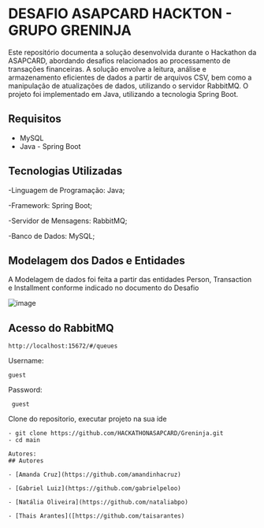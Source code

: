 
# DESAFIO ASAPCARD HACKTON - GRUPO GRENINJA

Este repositório documenta a solução desenvolvida durante o Hackathon da ASAPCARD, abordando desafios relacionados ao processamento de transações financeiras. A solução envolve a leitura, análise e armazenamento eficientes de dados a partir de arquivos CSV, bem como a manipulação de atualizações de dados, utilizando o servidor RabbitMQ. O projeto foi implementado em Java, utilizando a tecnologia Spring Boot.

## Requisitos
* MySQL
* Java - Spring Boot

## Tecnologias Utilizadas
-Linguagem de Programação: Java;

-Framework: Spring Boot;

-Servidor de Mensagens: RabbitMQ;

-Banco de Dados: MySQL;

## Modelagem dos Dados e Entidades

A Modelagem de dados foi feita a partir das entidades Person, Transaction e Installment conforme indicado no documento do Desafio

![image](https://github.com/HACKATHONASAPCARD/Greninja/assets/86022430/9120027c-2d1b-443b-83ff-7118f8b60d8d)


## Acesso do RabbitMQ

```
http://localhost:15672/#/queues
```
Username: 
```
guest
```
Password:
```
 guest
```

Clone do repositorio, executar projeto na sua ide

```
- git clone https://github.com/HACKATHONASAPCARD/Greninja.git
- cd main
```
```
Autores:
## Autores

- [Amanda Cruz](https://github.com/amandinhacruz)

- [Gabriel Luiz](https://github.com/gabrielpeloo)

- [Natália Oliveira](https://github.com/nataliabpo)

- [Thais Arantes]([https://github.com/taisarantes)







